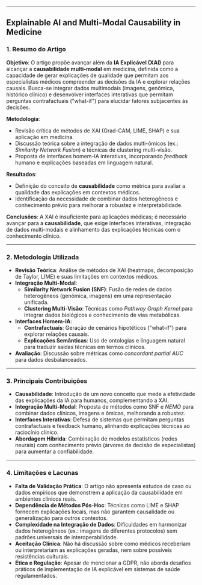 ***
## Explainable AI and Multi-Modal Causability in Medicine

### 1. **Resumo do Artigo**  

**Objetivo**: 
O artigo propõe avançar além da **IA Explicável (XAI)** para alcançar a **causabilidade multi-modal** em medicina, definida como a capacidade de gerar explicações de qualidade que permitam aos especialistas médicos compreender as decisões da IA e explorar relações causais. Busca-se integrar dados multimodais (imagens, genômica, histórico clínico) e desenvolver interfaces interativas que permitam perguntas contrafactuais ("what-if") para elucidar fatores subjacentes às decisões.  

**Metodologia**:  
- Revisão crítica de métodos de XAI (Grad-CAM, LIME, SHAP) e sua aplicação em medicina.  
- Discussão teórica sobre a integração de dados multi-ômicos (ex.: *Similarity Network Fusion*) e técnicas de clustering multi-visão.  
- Proposta de interfaces homem-IA interativas, incorporando *feedback* humano e explicações baseadas em linguagem natural.  

**Resultados**:  
- Definição do conceito de **causabilidade** como métrica para avaliar a qualidade das explicações em contextos médicos.  
- Identificação da necessidade de combinar dados heterogêneos e conhecimento prévio para melhorar a robustez e interpretabilidade.  

**Conclusões**: 
A XAI é insuficiente para aplicações médicas; é necessário avançar para a **causabilidade**, que exige interfaces interativas, integração de dados multi-modais e alinhamento das explicações técnicas com o conhecimento clínico.  

***
### 2. **Metodologia Utilizada**  

- **Revisão Teórica**: Análise de métodos de XAI (heatmaps, decomposição de Taylor, LIME) e suas limitações em contextos médicos.  
- **Integração Multi-Modal**:  
  - **Similarity Network Fusion (SNF)**: Fusão de redes de dados heterogêneos (genômica, imagens) em uma representação unificada.  
  - **Clustering Multi-Visão**: Técnicas como *Pathway Graph Kernel* para integrar dados biológicos e conhecimento de vias metabólicas.  
- **Interfaces Homem-IA**:  
  - **Contrafactuais**: Geração de cenários hipotéticos ("what-if") para explorar relações causais.  
  - **Explicações Semânticas**: Uso de ontologias e linguagem natural para traduzir saídas técnicas em termos clínicos.  
- **Avaliação**: Discussão sobre métricas como *concordant partial AUC* para dados desbalanceados.  

***
### 3. **Principais Contribuições**  

- **Causabilidade**: Introdução de um novo conceito que mede a efetividade das explicações da IA para humanos, complementando a XAI.  
- **Integração Multi-Modal**: Proposta de métodos como SNF e *NEMO* para combinar dados clínicos, imagens e ômicas, melhorando a robustez.  
- **Interfaces Interativas**: Defesa de sistemas que permitam perguntas contrafactuais e feedback humano, alinhando explicações técnicas ao raciocínio clínico.  
- **Abordagem Híbrida**: Combinação de modelos estatísticos (redes neurais) com conhecimento prévio (árvores de decisão de especialistas) para aumentar a confiabilidade.  

***
### 4. **Limitações e Lacunas**  

- **Falta de Validação Prática**: O artigo não apresenta estudos de caso ou dados empíricos que demonstrem a aplicação da causabilidade em ambientes clínicos reais.  
- **Dependência de Métodos Pós-Hoc**: Técnicas como LIME e SHAP fornecem explicações locais, mas não garantem causalidade ou generalização para outros contextos.  
- **Complexidade na Integração de Dados**: Dificuldades em harmonizar dados heterogêneos (ex.: imagens de diferentes protocolos) sem padrões universais de interoperabilidade.  
- **Aceitação Clínica**: Não há discussão sobre como médicos receberiam ou interpretariam as explicações geradas, nem sobre possíveis resistências culturais.  
- **Ética e Regulação**: Apesar de mencionar a GDPR, não aborda desafios práticos de implementação de IA explicável em sistemas de saúde regulamentados.  